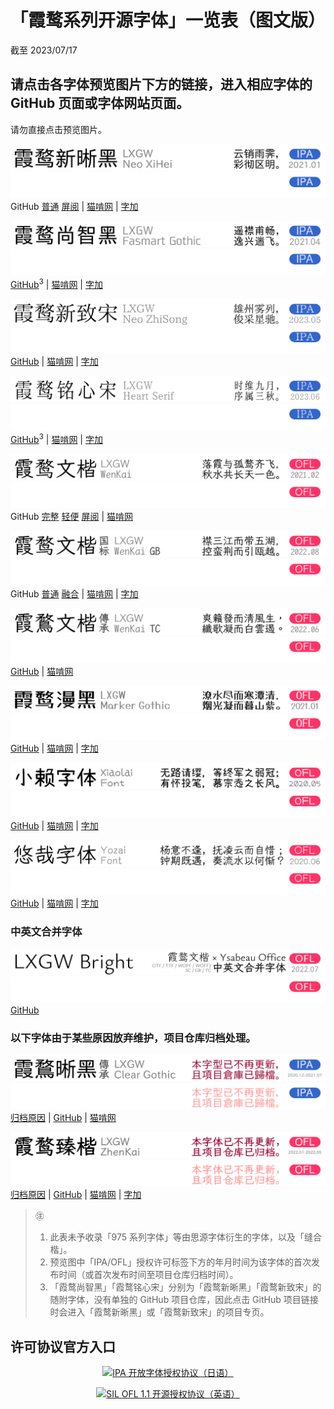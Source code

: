 # 「霞鹜系列开源字体」一览表（图文版）
截至 2023/07/17

## 请点击各字体预览图片下方的链接，进入相应字体的 GitHub 页面或字体网站页面。
请勿直接点击预览图片。

![霞鹜新晰黑 / LXGW Neo XiHei](./images/fontlist/lxgwnxh_day.png#gh-light-mode-only)
![霞鹜新晰黑 / LXGW Neo XiHei](./images/fontlist/lxgwnxh_night.png#gh-dark-mode-only)  
GitHub [普通](https://github.com/lxgw/LxgwNeoXiHei) [屏阅](https://github.com/lxgw/LxgwNeoXiHei-Screen) | [猫啃网](https://www.maoken.com/freefonts/8999.html) | [字加](https://www.zijia.com.cn/6534.html)

![霞鹜尚智黑 / LXGW Fasmart Gothic](./images/fontlist/lxgwfsg_day.png#gh-light-mode-only)
![霞鹜尚智黑 / LXGW Fasmart Gothic](./images/fontlist/lxgwfsg_night.png#gh-dark-mode-only)  
[GitHub](https://github.com/lxgw/LxgwNeoXiHei)<sup>3</sup> | [猫啃网](https://www.maoken.com/freefonts/10610.html) | [字加](https://www.zijia.com.cn/6531.html)

![霞鹜新致宋 / LXGW Neo ZhiSong](./images/fontlist/lxgwnzs_day.png#gh-light-mode-only)
![霞鹜新致宋 / LXGW Neo ZhiSong](./images/fontlist/lxgwnzs_night.png#gh-dark-mode-only)  
[GitHub](https://github.com/lxgw/LxgwNeoZhiSong) | [猫啃网](https://www.maoken.com/freefonts/18476.html) | [字加](https://www.zijia.com.cn/6596.html)

![霞鹜铭心宋 / LXGW Heart Serif](./images/fontlist/lxgwhs_day.png#gh-light-mode-only)
![霞鹜铭心宋 / LXGW Heart Serif](./images/fontlist/lxgwhs_night.png#gh-dark-mode-only)  
[GitHub](https://github.com/lxgw/LxgwNeoZhiSong)<sup>3</sup> | [猫啃网](https://www.maoken.com/freefonts/19277.html) | [字加](https://www.zijia.com.cn/6597.html)

![霞鹜文楷 / LXGW WenKai](./images/fontlist/lxgwwk_day.png#gh-light-mode-only)
![霞鹜文楷 / LXGW WenKai](./images/fontlist/lxgwwk_night.png#gh-dark-mode-only)  
GitHub [完整](https://github.com/lxgw/LxgwWenKai) [轻便](https://github.com/lxgw/LxgwWenKai-Lite) [屏阅](https://github.com/lxgw/LxgwWenKai-Screen) | [猫啃网](https://www.maoken.com/freefonts/9704.html)

![霞鹜文楷 GB / LXGW WenKai GB](./images/fontlist/lxgwwkgb_day.png#gh-light-mode-only)
![霞鹜文楷 GB / LXGW WenKai GB](./images/fontlist/lxgwwkgb_night.png#gh-dark-mode-only)  
GitHub [普通](https://github.com/lxgw/LxgwWenKaiGB) [融合](https://github.com/lxgw/LxgwWenKaiGB-Fusion) | [猫啃网](https://www.maoken.com/freefonts/16864.html) | [字加](https://www.zijia.com.cn/6532.html)

![霞鹜文楷 TC / LXGW WenKai TC](./images/fontlist/lxgwwktc_day.png#gh-light-mode-only)
![霞鹜文楷 TC / LXGW WenKai TC](./images/fontlist/lxgwwktc_night.png#gh-dark-mode-only)  
[GitHub](https://github.com/lxgw/LxgwWenKaiTC) | [猫啃网](https://www.maoken.com/freefonts/16424.html)

![霞鹜漫黑 / LXGW Marker Gothic](./images/fontlist/lxgwmg_day.png#gh-light-mode-only)
![霞鹜漫黑 / LXGW Marker Gothic](./images/fontlist/lxgwmg_night.png#gh-dark-mode-only)  
[GitHub](https://github.com/lxgw/kose-font) | [猫啃网](https://www.maoken.com/freefonts/4306.html) | [字加](https://www.zijia.com.cn/6530.html)

![小赖字体 / Xiaolai Font](./images/fontlist/xiaolai_day.png#gh-light-mode-only)
![小赖字体 / Xiaolai Font](./images/fontlist/xiaolai_night.png#gh-dark-mode-only)  
[GitHub](https://github.com/lxgw/kose-font) | [猫啃网](https://www.maoken.com/freefonts/4306.html) | [字加](https://www.zijia.com.cn/6572.html)

![悠哉字体 / Yozai Font](./images/fontlist/yozai_day.png#gh-light-mode-only)
![悠哉字体 / Yozai Font](./images/fontlist/yozai_night.png#gh-dark-mode-only)  
[GitHub](https://github.com/lxgw/yozai-font) | [猫啃网](https://www.maoken.com/freefonts/5423.html) | [字加](https://www.zijia.com.cn/6536.html)

### 中英文合并字体

![LXGW Bright](./images/fontlist/lxgwbrgt_day.png#gh-light-mode-only)
![LXGW Bright](./images/fontlist/lxgwbrgt_night.png#gh-dark-mode-only)  
[GitHub](https://github.com/lxgw/lxgwbright)

### 以下字体由于某些原因放弃维护，项目仓库归档处理。

![霞鹜传承晰黑 / LXGW Clear Gothic](./images/fontlist/ablxgwcg_day.png#gh-light-mode-only)
![霞鹜传承晰黑 / LXGW Clear Gothic](./images/fontlist/ablxgwcg_night.png#gh-dark-mode-only)  
[归档原因](https://github.com/lxgw/LxgwClearGothic/issues/12) | [GitHub](https://github.com/lxgw/LxgwClearGothic) | [猫啃网](https://www.maoken.com/freefonts/8781.html)

![霞鹜臻楷 / LXGW ZhenKai](./images/fontlist/ablxgwzk_day.png#gh-light-mode-only)
![霞鹜臻楷 / LXGW ZhenKai](./images/fontlist/ablxgwzk_night.png#gh-dark-mode-only)  
[归档原因](https://www.coolapk.com/feed/36502442?shareKey=NDhhODA0NDY5NDAwNjI5ZTk3YzM~&shareUid=633884&shareFrom=com.coolapk.market_12.3) | [GitHub](https://github.com/lxgw/LxgwZhenKai) | [猫啃网](https://www.maoken.com/freefonts/14773.html) | [字加](https://www.zijia.com.cn/6535.html)

> ㊟
> 1. 此表未予收录「975 系列字体」等由思源字体衍生的字体，以及「缝合楷」。
> 2. 预览图中「IPA/OFL」授权许可标签下方的年月时间为该字体的首次发布时间（或首次发布时间至项目仓库归档时间）。
> 3. 「霞鹜尚智黑」「霞鹜铭心宋」分别为「霞鹜新晰黑」「霞鹜新致宋」的随附字体，没有单独的 GitHub 项目仓库，因此点击 GitHub 项目链接时会进入「霞鹜新晰黑」或「霞鹜新致宋」的项目专页。

## 许可协议官方入口

<p align="center"><a href="https://moji.or.jp/ipafont/license/"><img src="https://github.com/lxgw/lxgw/blob/main/images/fontlist/ipa_link.svg" alt="IPA 开放字体授权协议（日语）" align=center></a></p>
<p align="center"><a href="https://scripts.sil.org/ofl"><img src="https://github.com/lxgw/lxgw/blob/main/images/fontlist/ofl_link.svg" alt="SIL OFL 1.1 开源授权协议（英语）" align=center></a></p>
